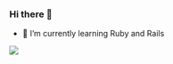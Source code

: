 ### Hi there 👋

- 🌱 I’m currently learning Ruby and Rails

<a href="https://https://github.com/MateusFauri">
  <img align="center" src="https://github-readme-stats.vercel.app/api/top-langs/?username=MateusFauri&theme=dark&hide_langs_below=1" />
</a>

<!--
**MateusFauri/MateusFauri** is a ✨ _special_ ✨ repository because its `README.md` (this file) appears on your GitHub profile.

Here are some ideas to get you started:

- 🔭 I’m currently working on ...
- 🌱 I’m currently learning ...
- 👯 I’m looking to collaborate on ...
- 🤔 I’m looking for help with ...
- 💬 Ask me about ...
- 📫 How to reach me: ...
- 😄 Pronouns: ...
- ⚡ Fun fact: ...
-->
